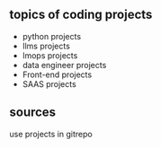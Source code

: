 ## topics of coding projects

- python projects
- llms projects
- lmops projects
- data engineer projects 
- Front-end projects
- SAAS projects
## sources
use projects in gitrepo
